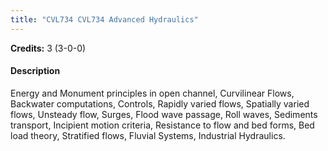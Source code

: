 ```yaml
---
title: "CVL734 CVL734 Advanced Hydraulics"
---
```

**Credits:** 3 (3-0-0)

#### Description
Energy and Monument principles in open channel, Curvilinear Flows, Backwater computations, Controls, Rapidly varied flows, Spatially varied flows, Unsteady flow, Surges, Flood wave passage, Roll waves, Sediments transport, Incipient motion criteria, Resistance to flow and bed forms, Bed load theory, Stratified flows, Fluvial Systems, Industrial Hydraulics.